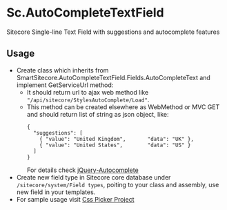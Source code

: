 # Sc.AutoCompleteTextField

Sitecore Single-line Text Field with suggestions and autocomplete features

## Usage
* Create class which inherits from SmartSitecore.AutoCompleteTextField.Fields.AutoCompleteText and implement GetServiceUrl method: 
  * It should return url to ajax web method like `"/api/sitecore/StylesAutoComplete/Load"`. 
  * This method can be created elsewhere as WebMethod or MVC GET and should return list of string as json object, like:
    ```
    {
      "suggestions": [
        { "value": "United Kingdom",       "data": "UK" },
        { "value": "United States",        "data": "US" }
      ]
    }
    ```
    For details check [jQuery-Autocomplete](https://github.com/devbridge/jQuery-Autocomplete)
* Create new field type in Sitecore core database under `/sitecore/system/Field types`, poiting to your class and assembly, use new field in your templates. 
* For sample usage visit [Css Picker Project](https://github.com/whuu/Sc.CssPickerField)


